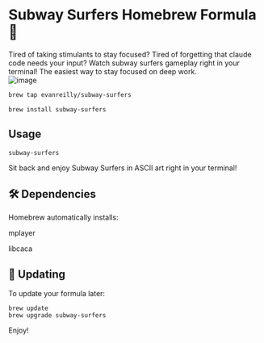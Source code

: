 # Subway Surfers Homebrew Formula 🍺
Tired of taking stimulants to stay focused?  Tired of forgetting that claude code needs your input? 
Watch subway surfers gameplay right in your terminal!  The easiest way to stay focused on deep work.  
![image](https://github.com/user-attachments/assets/d156e129-87e2-4b02-a199-6fde3bbc0ae5)

```bash
brew tap evanreilly/subway-surfers
```
```
brew install subway-surfers
```

## Usage
```
subway-surfers
```
Sit back and enjoy Subway Surfers in ASCII art right in your terminal!

## 🛠️ Dependencies

Homebrew automatically installs:

mplayer

libcaca

## 📌 Updating

To update your formula later:
```
brew update
brew upgrade subway-surfers
```
Enjoy!

